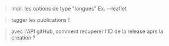 > impl. les options de type "longues"
    Ex. --leaflet

> tagger les publications !

> avec l'API gitHub, comment recuperer l'ID de la release aprs la creation ?
